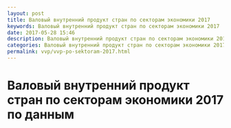 ```yaml
---
layout: post
title: Валовый внутренний продукт стран по секторам экономики 2017
keywords: Валовый внутренний продукт стран по секторам экономики 2017
date: 2017-05-28 15:46
description: Валовый внутренний продукт стран по секторам экономики 2017
categories: Валовый внутренний продукт стран по секторам экономики 2017
permalink: vvp/vvp-po-sektoram-2017.html
---
```


# Валовый внутренний продукт стран по секторам экономики 2017 по данным 

